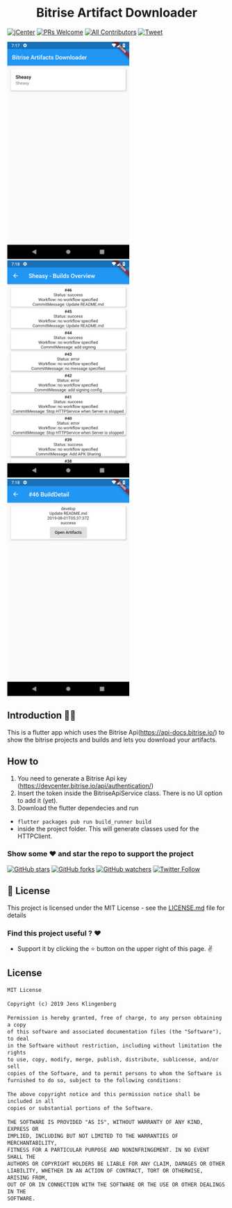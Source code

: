 <h1 align="center">Bitrise Artifact Downloader</h1>

[![jCenter](https://img.shields.io/badge/MIT-green.svg)](https://github.com/Foso/BitriseArtifactDownloader/blob/master/LICENSE)
[![PRs Welcome](https://img.shields.io/badge/PRs-welcome-brightgreen.svg?style=flat-square)](http://makeapullrequest.com)
[![All Contributors](https://img.shields.io/badge/all_contributors-1-range.svg?style=flat-square)](#contributors)
  <a href="https://twitter.com/intent/tweet?text=Hey, check out BitriseArtifactDownloader https://github.com/Foso/BitriseArtifactDownloader via @jklingenberg_ #Android 
"><img src="https://img.shields.io/twitter/url/https/github.com/angular-medellin/meetup.svg?style=social" alt="Tweet"></a>


 <p align="left">
    <img src ="https://github.com/Foso/BitriseArtifactDownloader/blob/master/docs/project-overview.png" height=500 />
     <img src ="https://github.com/Foso/BitriseArtifactDownloader/blob/master/docs/build_overview.png" height=500 />
     <img src ="https://github.com/Foso/BitriseArtifactDownloader/blob/master/docs/build_detail.png" height=500 />

</p>

## Introduction 🙋‍♂️
This is a flutter app which uses the Bitrise Api(https://api-docs.bitrise.io/) to show the bitrise projects and builds and lets you download your artifacts.

## How to
1. You need to generate a Bitrise Api key (https://devcenter.bitrise.io/api/authentication/)
2. Insert the token inside the BitriseApiService class. There is no UI option to add it (yet).
3. Download the flutter dependecies and run 
* `flutter packages pub run build_runner build`
* inside the project folder. This will generate classes used for the HTTPClient.



### Show some :heart: and star the repo to support the project

[![GitHub stars](https://img.shields.io/github/stars/Foso/BitriseArtifactDownloader.svg?style=social&label=Star)](https://github.com/Foso/BitriseArtifactDownloader) [![GitHub forks](https://img.shields.io/github/forks/Foso/BitriseArtifactDownloader.svg?style=social&label=Fork)](https://github.com/Foso/BitriseArtifactDownloader/fork) [![GitHub watchers](https://img.shields.io/github/watchers/Foso/BitriseArtifactDownloader.svg?style=social&label=Watch)](https://github.com/Foso/BitriseArtifactDownloader) [![Twitter Follow](https://img.shields.io/twitter/follow/jklingenberg_.svg?style=social)](https://twitter.com/jklingenberg_)


## 📜 License

This project is licensed under the MIT License - see the [LICENSE.md](https://github.com/Foso/BitriseArtifactDownloader/blob/master/LICENSE) file for details

### Find this project useful ? :heart:
* Support it by clicking the :star: button on the upper right of this page. :v:


License
-------

 ```
MIT License

Copyright (c) 2019 Jens Klingenberg

Permission is hereby granted, free of charge, to any person obtaining a copy
of this software and associated documentation files (the "Software"), to deal
in the Software without restriction, including without limitation the rights
to use, copy, modify, merge, publish, distribute, sublicense, and/or sell
copies of the Software, and to permit persons to whom the Software is
furnished to do so, subject to the following conditions:

The above copyright notice and this permission notice shall be included in all
copies or substantial portions of the Software.

THE SOFTWARE IS PROVIDED "AS IS", WITHOUT WARRANTY OF ANY KIND, EXPRESS OR
IMPLIED, INCLUDING BUT NOT LIMITED TO THE WARRANTIES OF MERCHANTABILITY,
FITNESS FOR A PARTICULAR PURPOSE AND NONINFRINGEMENT. IN NO EVENT SHALL THE
AUTHORS OR COPYRIGHT HOLDERS BE LIABLE FOR ANY CLAIM, DAMAGES OR OTHER
LIABILITY, WHETHER IN AN ACTION OF CONTRACT, TORT OR OTHERWISE, ARISING FROM,
OUT OF OR IN CONNECTION WITH THE SOFTWARE OR THE USE OR OTHER DEALINGS IN THE
SOFTWARE.
```
